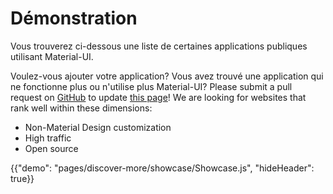# Démonstration

<p class="description">Vous trouverez ci-dessous une liste de certaines applications publiques utilisant Material-UI.</p>

Voulez-vous ajouter votre application? Vous avez trouvé une application qui ne fonctionne plus ou n'utilise plus Material-UI? Please submit a pull request on [GitHub](https://github.com/mui-org/material-ui) to update [this page](https://github.com/mui-org/material-ui/blob/master/docs/src/pages/discover-more/showcase/appList.js)! We are looking for websites that rank well within these dimensions:

- Non-Material Design customization
- High traffic
- Open source

{{"demo": "pages/discover-more/showcase/Showcase.js", "hideHeader": true}}